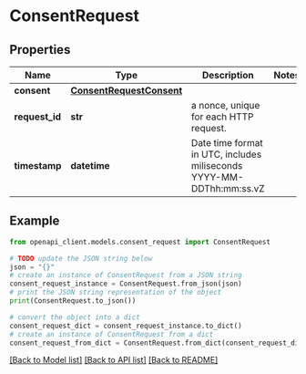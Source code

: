 # ConsentRequest


## Properties

Name | Type | Description | Notes
------------ | ------------- | ------------- | -------------
**consent** | [**ConsentRequestConsent**](ConsentRequestConsent.md) |  | 
**request_id** | **str** | a nonce, unique for each HTTP request. | 
**timestamp** | **datetime** | Date time format in UTC, includes miliseconds YYYY-MM-DDThh:mm:ss.vZ | 

## Example

```python
from openapi_client.models.consent_request import ConsentRequest

# TODO update the JSON string below
json = "{}"
# create an instance of ConsentRequest from a JSON string
consent_request_instance = ConsentRequest.from_json(json)
# print the JSON string representation of the object
print(ConsentRequest.to_json())

# convert the object into a dict
consent_request_dict = consent_request_instance.to_dict()
# create an instance of ConsentRequest from a dict
consent_request_from_dict = ConsentRequest.from_dict(consent_request_dict)
```
[[Back to Model list]](../README.md#documentation-for-models) [[Back to API list]](../README.md#documentation-for-api-endpoints) [[Back to README]](../README.md)


